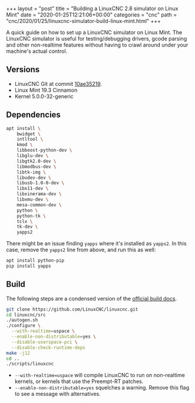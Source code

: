 +++
layout = "post"
title = "Building a LinuxCNC 2.8 simulator on Linux Mint"
date = "2020-01-25T12:21:06+00:00"
categories = "cnc"
path = "cnc/2020/01/25/linuxcnc-simulator-build-linux-mint.html"
+++

A quick guide on how to set up a LinuxCNC simulator on Linux Mint. The LinuxCNC simulator is useful
for testing/debugging drivers, gcode parsing and other non-realtime features without having to crawl
around under your machine's actual control.

<!-- more -->

## Versions

- LinuxCNC Git at commit
  [10ae35219](https://github.com/LinuxCNC/linuxcnc/tree/10ae352190d13b60a2153b5284c5cda7d7de59a9).
- Linux Mint 19.3 Cinnamon
- Kernel 5.0.0-32-generic

## Dependencies

```bash
apt install \
    bwidget \
    intltool \
    kmod \
    libboost-python-dev \
    libglu-dev \
    libgtk2.0-dev \
    libmodbus-dev \
    libtk-img \
    libudev-dev \
    libusb-1.0-0-dev \
    libx11-dev \
    libxinerama-dev \
    libxmu-dev \
    mesa-common-dev \
    python \
    python-tk \
    tclx \
    tk-dev \
    yapps2
```

There might be an issue finding `yapps` where it's installed as `yapps2`. In this case, remove the
`yapps2` line from above, and run this as well:

```bash
apt install python-pip
pip install yapps
```

## Build

The following steps are a condensed version of the
[official build docs](http://linuxcnc.org/docs/devel/html/code/building-linuxcnc.html#_non_realtime).

```bash
git clone https://github.com/LinuxCNC/linuxcnc.git
cd linuxcnc/src
./autogen.sh
./configure \
  --with-realtime=uspace \
  --enable-non-distributable=yes \
  --disable-userspace-pci \
  --disable-check-runtime-deps
make -j12
cd ..
./scripts/linuxcnc
```

- `--with-realtime=uspace` will compile LinuxCNC to run on non-realtime kernels, or kernels that use
  the Preempt-RT patches.
- `--enable-non-distributable=yes` squelches a warning. Remove this flag to see a message with
  alternatives.
